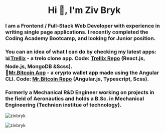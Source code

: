 <h1 align="center">Hi 👋, I'm Ziv Bryk</h1>
<h3 align="left">I am a Frontend / Full-Stack Web Developer with experience in writing single page applications. I recently completed the Coding Academy Bootcamp, and looking for Junior position. </h3>

<h3 align="left">You can an idea of what I can do by checking my latest apps:  <br/>
📊<a href="https://trellix.herokuapp.com/">Trellix</a> - a trelo clone app. Code: <a href="https://github.com/zivbryk/Trellix">Trellix Repo</a> (React.js, Node.js, MongoDB &Scss).
<br/>
💸<a href="https://zivbryk.github.io/mister-bitcoin-angular/">Mr.Bitcoin App</a> - a crypto wallet app made using the Angular CLI. Code: <a href="https://github.com/zivbryk/mister-bitcoin-angular">Mr.Bitcoin Repo</a> (Angular.js, Typescript, Scss).</h3>

<h3 align="left">Formerly a Mechanical R&D Engineer working on projects in the field of Aeronautics and holds a B.Sc. in Mechanical Engineering (Technion institue of technology).</h3>

<!--
**zivbryk/zivbryk** is a ✨ _special_ ✨ repository because its `README.md` (this file) appears on your GitHub profile.

🔭 My Latest Project - a Trello Clone Progressive Web App! 

🌱 Technologies I've learned and worled with: React, Vue, Angular, TypeScript, Node.js, Redux, WebSockets, MongoDB, Responsive Scss.

👯 I’m looking for Junior - Frontend / Full-Stack Postions

Keep Learning 🐱‍👤

<h3 align="left">Connect with me:</h3>
<p align="left">
<a href="https://twitter.com/zivbryk" target="blank"><img align="center" src="https://raw.githubusercontent.com/rahuldkjain/github-profile-readme-generator/master/src/images/icons/Social/twitter.svg" alt="zivbryk" height="30" width="40" /></a>
<a href="https://linkedin.com/in/ziv bryk" target="blank"><img align="center" src="https://raw.githubusercontent.com/rahuldkjain/github-profile-readme-generator/master/src/images/icons/Social/linked-in-alt.svg" alt="ziv bryk" height="30" width="40" /></a>
<a href="https://fb.com/ziv bryk" target="blank"><img align="center" src="https://raw.githubusercontent.com/rahuldkjain/github-profile-readme-generator/master/src/images/icons/Social/facebook.svg" alt="ziv bryk" height="30" width="40" /></a>
</p>

<h3 align="left">Languages and Tools:</h3>
<p align="left"> <a href="https://angular.io" target="_blank"> <img src="https://angular.io/assets/images/logos/angular/angular.svg" alt="angular" width="40" height="40"/> </a> <a href="https://www.chartjs.org" target="_blank"> <img src="https://www.chartjs.org/media/logo-title.svg" alt="chartjs" width="40" height="40"/> </a> <a href="https://www.w3schools.com/css/" target="_blank"> <img src="https://raw.githubusercontent.com/devicons/devicon/master/icons/css3/css3-original-wordmark.svg" alt="css3" width="40" height="40"/> </a> <a href="https://git-scm.com/" target="_blank"> <img src="https://www.vectorlogo.zone/logos/git-scm/git-scm-icon.svg" alt="git" width="40" height="40"/> </a> <a href="https://heroku.com" target="_blank"> <img src="https://www.vectorlogo.zone/logos/heroku/heroku-icon.svg" alt="heroku" width="40" height="40"/> </a> <a href="https://www.w3.org/html/" target="_blank"> <img src="https://raw.githubusercontent.com/devicons/devicon/master/icons/html5/html5-original-wordmark.svg" alt="html5" width="40" height="40"/> </a> <a href="https://developer.mozilla.org/en-US/docs/Web/JavaScript" target="_blank"> <img src="https://raw.githubusercontent.com/devicons/devicon/master/icons/javascript/javascript-original.svg" alt="javascript" width="40" height="40"/> </a> <a href="https://www.mongodb.com/" target="_blank"> <img src="https://raw.githubusercontent.com/devicons/devicon/master/icons/mongodb/mongodb-original-wordmark.svg" alt="mongodb" width="40" height="40"/> </a> <a href="https://www.mysql.com/" target="_blank"> <img src="https://raw.githubusercontent.com/devicons/devicon/master/icons/mysql/mysql-original-wordmark.svg" alt="mysql" width="40" height="40"/> </a> <a href="https://nodejs.org" target="_blank"> <img src="https://raw.githubusercontent.com/devicons/devicon/master/icons/nodejs/nodejs-original-wordmark.svg" alt="nodejs" width="40" height="40"/> </a> <a href="https://reactjs.org/" target="_blank"> <img src="https://raw.githubusercontent.com/devicons/devicon/master/icons/react/react-original-wordmark.svg" alt="react" width="40" height="40"/> </a> <a href="https://redux.js.org" target="_blank"> <img src="https://raw.githubusercontent.com/devicons/devicon/master/icons/redux/redux-original.svg" alt="redux" width="40" height="40"/> </a> <a href="https://sass-lang.com" target="_blank"> <img src="https://raw.githubusercontent.com/devicons/devicon/master/icons/sass/sass-original.svg" alt="sass" width="40" height="40"/> </a> <a href="https://www.typescriptlang.org/" target="_blank"> <img src="https://raw.githubusercontent.com/devicons/devicon/master/icons/typescript/typescript-original.svg" alt="typescript" width="40" height="40"/> </a> <a href="https://vuejs.org/" target="_blank"> <img src="https://raw.githubusercontent.com/devicons/devicon/master/icons/vuejs/vuejs-original-wordmark.svg" alt="vuejs" width="40" height="40"/> </a> </p>

<p align="left"> <img src="https://komarev.com/ghpvc/?username=zivbryk&label=Profile%20views&color=0e75b6&style=flat" alt="zivbryk" /> </p>

<!-- <p><img align="left" src="https://github-readme-stats.vercel.app/api/top-langs?username=zivbryk&show_icons=true&locale=en&layout=compact" alt="zivbryk" /></p> -->

<p><img align="center" src="https://github-readme-stats.vercel.app/api?username=zivbryk&show_icons=true&locale=en" alt="zivbryk" /></p>

<p><img align="center" src="https://github-readme-streak-stats.herokuapp.com/?user=zivbryk&" alt="zivbryk" /></p>


